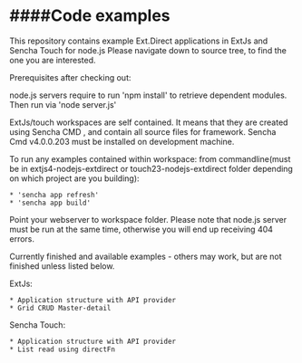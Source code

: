 ####Code examples
========
This repository contains example Ext.Direct applications in ExtJs and Sencha Touch for node.js
Please navigate down to source tree, to find the one you are interested.

Prerequisites after checking out:

node.js servers require to run 'npm install' to retrieve dependent modules. Then run via 'node server.js'

ExtJs/touch workspaces are self contained. It means that they are created using Sencha CMD , and contain all source files for framework.
Sencha Cmd v4.0.0.203 must be installed on development machine.

To run any examples contained within workspace:
from commandline(must be in extjs4-nodejs-extdirect or touch23-nodejs-extdirect folder depending on which project are you building):

    * 'sencha app refresh'
    * 'sencha app build'

Point your webserver to workspace folder.
Please note that node.js server must be run at the same time, otherwise you will end up receiving 404 errors.


Currently finished and available examples - others may work, but are not finished unless listed below.

ExtJs:

    * Application structure with API provider
    * Grid CRUD Master-detail

Sencha Touch:

    * Application structure with API provider
    * List read using directFn

